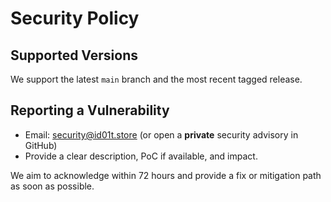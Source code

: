 # Security Policy

## Supported Versions
We support the latest `main` branch and the most recent tagged release.

## Reporting a Vulnerability
- Email: security@id01t.store (or open a **private** security advisory in GitHub)
- Provide a clear description, PoC if available, and impact.

We aim to acknowledge within 72 hours and provide a fix or mitigation path as soon as possible.
